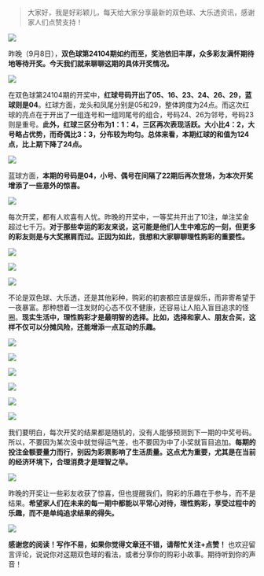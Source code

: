> 大家好，我是好彩颖儿，每天给大家分享最新的双色球、大乐透资讯，感谢家人们点赞支持！


![](https://cdn.jsdelivr.net/gh/wangwenjie1314/PicCDN/2024-9-9/1725837072418-image.png)


昨晚（9月8日），**双色球第24104期如约而至，奖池依旧丰厚，众多彩友满怀期待地等待开奖。今天我们就来聊聊这期的具体开奖情况。**


![](https://cdn.jsdelivr.net/gh/wangwenjie1314/PicCDN/2024-9-9/1725837118336-image.png)


在双色球第24104期的开奖中，**红球号码开出了05、16、23、24、26、29，蓝球则是04**。红球方面，龙头和凤尾分别是05和29，整体跨度为24点。而这次红球的亮点在于开出了一组连号和一组同尾号的组合，号码24、26为邻号，号码23则是重号。**此外，红球三区分布为1：1：4，三区再次表现活跃。大小比4：2，大号略占优势，而奇偶比3：3，分布较为均匀。总体来看，本期红球的和值为124点，比上期下降了24点。**


![](https://cdn.jsdelivr.net/gh/wangwenjie1314/PicCDN/2024-9-9/1725837144797-image.png)


蓝球方面，**本期的号码是04，小号、偶号在间隔了22期后再次登场，为本次开奖增添了一些意外的惊喜。**


![](https://cdn.jsdelivr.net/gh/wangwenjie1314/PicCDN/2024-9-9/1725837180479-image.png)





每次开奖，都有人欢喜有人忧。昨晚的开奖中，一等奖共开出了10注，单注奖金超过七千万。**对于那些幸运的彩友来说，这可能是他们人生中难忘的一刻，但更多的彩友则是与大奖擦肩而过。正因为如此，我想和大家聊聊理性购彩的重要性。**


![](https://cdn.jsdelivr.net/gh/wangwenjie1314/PicCDN/2024-9-9/1725837194148-image.png)

![](https://cdn.jsdelivr.net/gh/wangwenjie1314/PicCDN/2024-9-9/1725837200326-image.png)

![](https://cdn.jsdelivr.net/gh/wangwenjie1314/PicCDN/2024-9-9/1725837207281-image.png)



不论是双色球、大乐透，还是其他彩种，购彩的初衷都应该是娱乐，而非寄希望于一夜暴富。那种想着一注发财的心态不仅不健康，还容易让人陷入盲目追求的怪圈。**现实生活中，理性购彩才是最明智的选择。比如，选择和家人、朋友合买，这样不仅可以分摊风险，还能增添一点互动的乐趣。**

![](https://cdn.jsdelivr.net/gh/wangwenjie1314/PicCDN/2024-9-9/1725837274831-image.png)


![](https://cdn.jsdelivr.net/gh/wangwenjie1314/PicCDN/2024-9-9/1725837215886-image.png)


![](https://cdn.jsdelivr.net/gh/wangwenjie1314/PicCDN/2024-9-9/1725837223246-image.png)


![](https://cdn.jsdelivr.net/gh/wangwenjie1314/PicCDN/2024-9-9/1725837230792-image.png)


![](https://cdn.jsdelivr.net/gh/wangwenjie1314/PicCDN/2024-9-9/1725837239295-image.png)


![](https://cdn.jsdelivr.net/gh/wangwenjie1314/PicCDN/2024-9-9/1725837246172-image.png)


我们要明白，每次开奖的结果都是随机的，没有人能够预测到下一期的中奖号码。所以，不要因为某次没中就觉得运气差，也不要因为中了小奖就盲目追加。**每期的投注金额要量力而行，别因为彩票影响了生活质量。这点尤为重要，尤其是在当前的经济环境下，合理消费才是理智之举。**


![](https://cdn.jsdelivr.net/gh/wangwenjie1314/PicCDN/2024-9-9/1725837358133-image.png)


昨晚的开奖让一些彩友收获了惊喜，但也提醒我们，购彩的乐趣在于参与，而不是结果。**希望家人们在未来的每一期中都能以平常心对待，理性购彩，享受过程中的乐趣，而不是单纯追求结果的得失。**


![](https://cdn.jsdelivr.net/gh/wangwenjie1314/PicCDN/2024-9-9/1725837398702-image.png)


**感谢您的阅读！写作不易，如果你觉得文章还不错，请帮忙关注+点赞！** 也欢迎留言评论，说说你对这期双色球的看法，或者分享你的购彩小故事。期待听到你的声音！